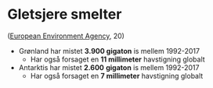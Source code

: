 # Gletsjere smelter

([European Environment Agency](https://www.eea.europa.eu/data-and-maps/indicators/greenland-ice-sheet-4/assessment), 20)

* Grønland har mistet **3.900 gigaton** is mellem 1992-2017
  * Har også forsaget en **11 millimeter** havstigning globalt
* Antarktis har mistet **2.600** **gigaton** is mellem 1992-2017
  * Har også forsaget en **7 millimeter** havstigning globalt
